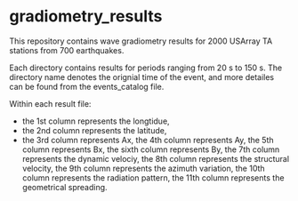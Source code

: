 # gradiometry_results

This repository contains wave gradiometry results for 2000 USArray TA stations from 700 earthquakes.

Each directory contains results for periods ranging from 20 s to 150 s. The directory name denotes the orignial time of the event, and more detailes can be found from the events_catalog file.

Within each result file:
* the 1st column represents the longtidue,
* the 2nd column represents the latitude, 
* the 3rd column represents Ax, 
the 4th column represents Ay, 
the 5th column represents Bx, the sixth column represents By, 
the 7th column represents the dynamic velociy, 
the 8th column represents the structural velocity, 
the 9th column represents the azimuth variation, 
the 10th column represents the radiation pattern,
the 11th column represents the geometrical spreading.
